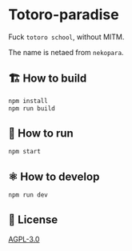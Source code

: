 # Totoro-paradise

Fuck `totoro school`, without MITM.

The name is netaed from `nekopara`.

## 🏗️ How to build

```bash
npm install
npm run build
```

## 🚀 How to run

```bash
npm start
```

## ⚛️ How to develop

```bash
npm run dev
```

## 📝 License

[AGPL-3.0](LICENSE)
